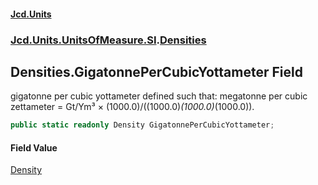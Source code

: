 #### [Jcd.Units](index.md 'index')
### [Jcd.Units.UnitsOfMeasure.SI](Jcd.Units.UnitsOfMeasure.SI.md 'Jcd.Units.UnitsOfMeasure.SI').[Densities](Densities.md 'Jcd.Units.UnitsOfMeasure.SI.Densities')

## Densities.GigatonnePerCubicYottameter Field

gigatonne per cubic yottameter defined such that: megatonne per cubic zettameter = Gt/Ym³ ×
(1000.0)/((1000.0)*(1000.0)*(1000.0)).

```csharp
public static readonly Density GigatonnePerCubicYottameter;
```

#### Field Value
[Density](Density.md 'Jcd.Units.UnitTypes.Density')